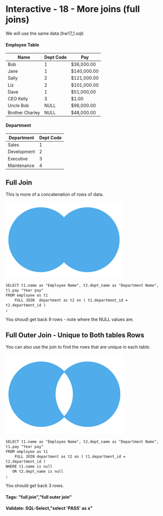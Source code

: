 



<style>
.pagebreak { page-break-before: always; }
.half { height: 200px; }
</style>








# Interactive - 18 - More joins (full joins)

We will use the same data (hw17_1.sql)


#### Employee Table


| Name				 | Dept Code |  Pay        |
|--------------------|-----------|-------------|
| Bob                |   1       | $36,000.00  |
| Jane               |   1       | $140,000.00 |
| Sally              |   2       | $121,000.00 |
| Liz                |   2       | $101,000.00 |
| Dave               |   1       | $51,000,00  |
| CEO Kelly          |   3       | $1.00       |
| Uncle Bob          |   NULL    | $96,000.00  |
| Brother Charley    |   NULL    | $48,000.00  |


#### Department

| Department		 | Dept Code |
|--------------------|-----------|
| Sales              |   1       |
| Development        |   2       |
| Executive          |   3       |
| Maintenance        |   4       |


## Full Join

This is more of a concatenation of rows of data.

![Full Outer Join](PostgreSQL-Full-Outer-Join.png)

```
SELECT t1.name as "Employee Name", t2.dept_name as "Department Name", t1.pay "Year pay"
FROM employee as t1
	FULL JOIN  department as t2 on ( t1.department_id = t2.department_id )
;

```

You shoudl get back 9 rows - note where the NULL values are.


## Full Outer Join - Unique to Both tables Rows

You can also use the join to find the rows that are unique in each table.

![PostgreSQL Inner Join](PostgreSQL-Full-Outer-Unique-Join.png)


```
SELECT t1.name as "Employee Name", t2.dept_name as "Department Name", t1.pay "Year pay"
FROM employee as t1
	FULL JOIN department as t2 on ( t1.department_id = t2.department_id )
WHERE t1.name is null 
   OR t2.dept_name is null
;

```

You should get back 3 rows.


#### Tags: "full join","full outer join"

#### Validate: SQL-Select,"select 'PASS' as x"

